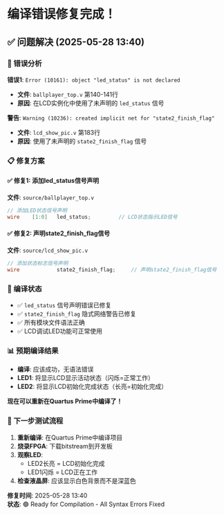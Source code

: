 # 编译错误修复完成！

## ✅ 问题解决 (2025-05-28 13:40)

### 🔧 错误分析
**错误1**: `Error (10161): object "led_status" is not declared`
- **文件**: `ballplayer_top.v` 第140-141行
- **原因**: 在LCD实例化中使用了未声明的 `led_status` 信号

**警告**: `Warning (10236): created implicit net for "state2_finish_flag"`
- **文件**: `lcd_show_pic.v` 第183行
- **原因**: 使用了未声明的 `state2_finish_flag` 信号

### 📋 修复方案

#### ✅ 修复1: 添加led_status信号声明
**文件**: `source/ballplayer_top.v`
```verilog
// 添加LED状态信号声明
wire    [1:0]   led_status;         // LCD状态指示LED信号
```

#### ✅ 修复2: 声明state2_finish_flag信号
**文件**: `source/lcd_show_pic.v`
```verilog
// 添加状态标志信号声明
wire            state2_finish_flag;     // 声明state2_finish_flag信号
```

### 🚀 编译状态
- ✅ `led_status` 信号声明错误已修复
- ✅ `state2_finish_flag` 隐式网络警告已修复
- ✅ 所有模块文件语法正确
- ✅ LCD调试LED功能可正常使用

### 📊 预期编译结果
- **编译**: 应该成功，无语法错误
- **LED1**: 将显示LCD显示活动状态（闪烁=正常工作）
- **LED2**: 将显示LCD初始化完成状态（长亮=初始化完成）

**现在可以重新在Quartus Prime中编译了！**

### 🎯 下一步测试流程
1. **重新编译**: 在Quartus Prime中编译项目
2. **烧录FPGA**: 下载bitstream到开发板
3. **观察LED**: 
   - LED2长亮 = LCD初始化完成
   - LED1闪烁 = LCD正在工作
4. **检查液晶屏**: 应该显示白色背景而不是深蓝色

**修复时间**: 2025-05-28 13:40  
**状态**: 🟢 Ready for Compilation - All Syntax Errors Fixed
